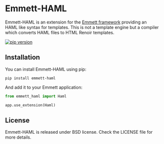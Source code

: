 # Emmett-HAML

Emmett-HAML is an extension for the [Emmett framework](https://github.com/emmett-framework/emmett) providing an HAML like syntax for templates. This is not a template engine but a compiler which converts HAML files to HTML Renoir templates.

[![pip version](https://img.shields.io/pypi/v/emmett-haml.svg?style=flat)](https://pypi.python.org/pypi/Emmett-Haml) 

## Installation

You can install Emmett-HAML using pip:

    pip install emmett-haml

And add it to your Emmett application:

```python
from emmett_haml import Haml

app.use_extension(Haml)
```

## License

Emmett-HAML is released under BSD license. Check the LICENSE file for more details.
